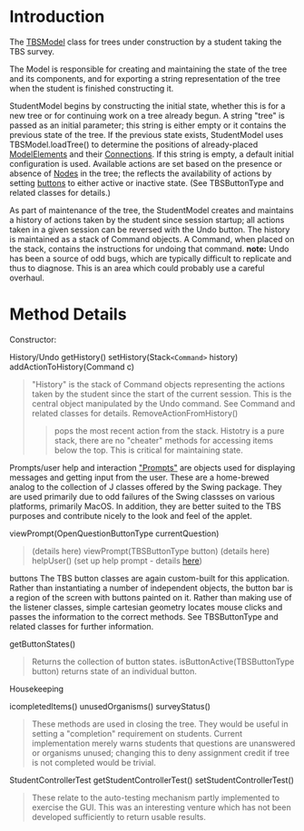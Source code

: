 # Introduction #
The [TBSModel](TBSModel.md) class for trees under construction by a student taking the TBS survey.

The Model is responsible for creating and maintaining the state of the tree and its components, and for exporting a string representation of the tree when the student is finished constructing it.

StudentModel begins by constructing the initial state, whether this is for a new tree or for continuing work on a tree already begun. A string "tree" is passed as an initial parameter; this string is either empty or it contains the previous state of the tree. If the previous state exists, StudentModel uses TBSModel.loadTree() to determine the positions of already-placed [ModelElements](ModelElement.md) and their [Connections](Connection.md). If this string is empty, a default initial configuration is used. Available actions are set based on the presence or absence of [Nodes](Node.md) in the tree; the reflects the availability of actions by setting [buttons](TBSButtonType.md) to either active or inactive state. (See TBSButtonType and related classes for details.)

As part of maintenance of the tree, the StudentModel creates and maintains a history of actions taken by the student since session startup; all actions taken in a given session can be reversed with the Undo button. The history is maintained as a stack of Command objects. A Command, when placed on the stack, contains the instructions for undoing that command.
**note:** Undo has been a source of odd bugs, which are typically difficult to replicate and thus to diagnose. This is an area which could probably use a careful overhaul.


# Method Details #
Constructor:


History/Undo
getHistory()
setHistory(Stack`<Command>` history)
addActionToHistory(Command c)
> "History" is the stack of Command objects representing the actions taken by the student since the start of the current session. This is the central object manipulated by the Undo command. See Command and related classes for details.
RemoveActionFromHistory()
> > pops the most recent action from the stack. Histotry is a pure stack, there are no "cheater" methods for accessing items below the top. This is critical for maintaining state.


Prompts/user help and interaction
["Prompts"](Prompt.md) are objects used for displaying messages and getting input from the user. These are a home-brewed analog to the collection of J classes offered by the Swing package. They are used primarily due to odd failures of the Swing classses on various platforms, primarily MacOS. In addition, they are better suited to the TBS purposes and contribute nicely to the look and feel of the applet.

viewPrompt(OpenQuestionButtonType currentQuestion)

> (details here)
viewPrompt(TBSButtonType button)
> (details here)
helpUser()
> (set up help prompt - details [here](HelpPrompt.md))



buttons
The TBS button classes are again custom-built for this application. Rather than instantiating a number of independent objects, the button bar is a region of the screen with buttons painted on it. Rather than making use of the listener classes, simple cartesian geometry locates mouse clicks and passes the information to the correct methods.
See TBSButtonType and related classes for further information.

getButtonStates()
> Returns the collection of button states.
isButtonActive(TBSButtonType button)
> returns state of an individual button.

Housekeeping

icompletedItems()
unusedOrganisms()
surveyStatus()
> These methods are used in closing the tree. They would be useful in setting a "completion" requirement on students. Current implementation merely warns students that questions are unanswered or organisms unused; changing this to deny assignment credit if tree is not completed would be trivial.



StudentControllerTest
getStudentControllerTest()
setStudentControllerTest()
> These relate to the auto-testing mechanism partly implemented to exercise the GUI. This was an interesting venture which has not been developed sufficiently to return usable results.
